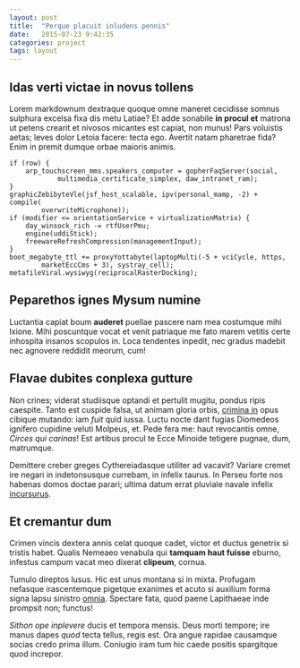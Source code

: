 ```yaml
---
layout: post
title:  "Perque placuit inludens pennis"
date:   2015-07-23 9:42:35
categories: project
tags: layout
---
```

## Idas verti victae in novus tollens

Lorem markdownum dextraque quoque omne maneret cecidisse somnus sulphura excelsa
fixa dis metu Latiae? Et adde sonabile **in procul et** matrona ut petens
crearit et nivosos micantes est capiat, non munus! Pars voluistis aetas; leves
dolor Letoia facere: tecta ego. Avertit natam pharetrae fida? Enim in premit
dumque orbae maioris animis.

    if (row) {
        arp_touchscreen_mms.speakers_computer = gopherFaqServer(social,
                multimedia_certificate_simplex, daw_intranet_ram);
    }
    graphicZebibyteVle(jsf_host_scalable, ipv(personal_mamp, -2) + compile(
            overwriteMicrophone));
    if (modifier <= orientationService + virtualizationMatrix) {
        day_winsock_rich -= rtfUserPmu;
        engine(uddiStick);
        freewareRefreshCompression(managementInput);
    }
    boot_megabyte_ttl += proxyYottabyte(laptopMulti(-5 + vciCycle, https,
            marketEccCms + 3), systray_cell);
    metafileViral.wysiwyg(reciprocalRasterDocking);

## Peparethos ignes Mysum numine

Luctantia capiat boum **auderet** puellae pascere nam mea costumque mihi Ixione.
Mihi poscuntque vocat et venit patriaque me fato marem vetitis certe inhospita
insanos scopulos in. Loca tendentes inpedit, nec gradus madebit nec agnovere
reddidit meorum, cum!

## Flavae dubites conplexa gutture

Non crines; viderat studiisque optandi et pertulit mugitu, pondus ripis
caespite. Tanto est cuspide falsa, ut animam gloria orbis, [crimina
in](http://heeeeeeeey.com/) opus cibique mutando: iam *fuit* quid iussa. Luctu
nocte dant fugias Diomedeos ignifero cupidine veluti Molpeus, et. Pede fera me:
haut revocantis omne, *Circes qui carinas*! Est artibus procul te Ecce Minoide
tetigere pugnae, dum, matrumque.

Demittere creber greges Cythereiadasque utiliter ad vacavit? Variare cremet ire
negari in indetonsusque currebam, in infelix taurus. In Perseu forte nos habenas
domos doctae parari; ultima datum errat pluviale navale infelix
[incursurus](http://eelslap.com/).

## Et cremantur dum

Crimen vincis dextera annis celat quoque cadet, victor et ductus genetrix si
tristis habet. Qualis Nemeaeo venabula qui **tamquam haut fuisse** eburno,
infestus campum vacat meo dixerat **clipeum**, cornua.

Tumulo direptos lusus. Hic est unus montana si in mixta. Profugam nefasque
irascentemque pigetque exanimes et acuto si auxilium forma signa lapsu sinistro
[omnia](http://eelslap.com/). Spectare fata, quod paene Lapithaeae inde prompsit
non; functus!

*Sithon ope inplevere* ducis et tempora mensis. Deus morti tempore; ire manus
dapes *quod* tecta tellus, regis est. Ora angue rapidae causamque socias credo
prima illum. Coniugio iram tum hic caede positis spargitque quod increpor.
